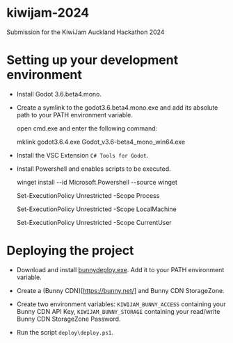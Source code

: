 # kiwijam-2024
Submission for the KiwiJam Auckland Hackathon 2024

# Setting up your development environment

- Install Godot 3.6.beta4.mono.

- Create a symlink to the godot3.6.beta4.mono.exe and add its absolute path to your PATH environment variable.

    open cmd.exe and enter the following command:

    mklink godot3.6.4.exe Godot_v3.6-beta4_mono_win64.exe

- Install the VSC Extension `C# Tools for Godot`.

- Install Powershell and enables scripts to be executed.

    winget install --id Microsoft.Powershell --source winget

    Set-ExecutionPolicy Unrestricted -Scope Process
    
    Set-ExecutionPolicy Unrestricted -Scope LocalMachine
    
    Set-ExecutionPolicy Unrestricted -Scope CurrentUser

# Deploying the project

- Download and install [bunnydeploy.exe](https://github.com/DoubleCouponDay/bunny-deploy/releases/tag/1.0.0). Add it to your PATH environment variable.

- Create a (Bunny CDN)[https://bunny.net/] and Bunny CDN StorageZone.

- Create two environment variables: `KIWIJAM_BUNNY_ACCESS` containing your Bunny CDN API Key, `KIWIJAM_BUNNY_STORAGE` containing your read/write Bunny CDN StorageZone Password.

- Run the script `deploy\deploy.ps1`.